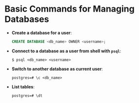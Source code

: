 # Basic Commands for Managing Databases

* **Create a database for a user**:

  ```sql
  CREATE DATABASE <db_name> OWNER <username>;
  ```

* **Connect to a database as a user from shell with `psql`**:

  ```console
  $ psql <db_name> <username>
  ```

* **Switch to another database as current user**:

  ```console
  postgres=# \c <db_name>
  ```

* **List tables**:

  ```console
  postgres=# \dt
  ```
